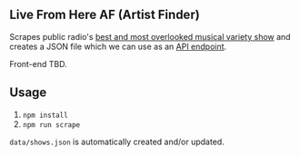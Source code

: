 ## Live From Here AF (Artist Finder)
Scrapes public radio's [best and most overlooked musical variety show](https://www.livefromhere.org/) and creates a JSON file which we can use as an [API endpoint](https://5iwwhjx9hc.execute-api.us-east-1.amazonaws.com/lfh).

Front-end TBD.

## Usage
1. `npm install`
2. `npm run scrape`

`data/shows.json` is automatically created and/or updated.